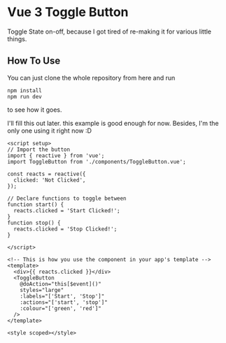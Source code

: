 # Vue 3 Toggle Button

Toggle State on-off, because I got tired of re-making it for various little things.

## How To Use

You can just clone the whole repository from here and run

```
npm install
npm run dev
```

to see how it goes.

I'll fill this out later. this example is good enough for now.
Besides, I'm the only one using it right now :D

```
<script setup>
// Import the button
import { reactive } from 'vue';
import ToggleButton from './components/ToggleButton.vue';

const reacts = reactive({
  clicked: 'Not Clicked',
});

// Declare functions to toggle between
function start() {
  reacts.clicked = 'Start Clicked!';
}
function stop() {
  reacts.clicked = 'Stop Clicked!';
}

</script>

<!-- This is how you use the component in your app's template -->
<template>
  <div>{{ reacts.clicked }}</div>
  <ToggleButton
    @doAction="this[$event]()"
    styles="large"
    :labels="['Start', 'Stop']"
    :actions="['start', 'stop']"
    :colour="['green', 'red']"
  />
</template>

<style scoped></style>
```
